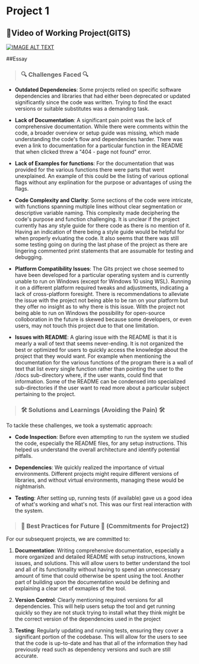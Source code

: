 # Project 1

## 🎥Video of Working Project(GITS)

[![IMAGE ALT TEXT](http://img.youtube.com/vi/MBB66yQVwy8/0.jpg)](http://www.youtube.com/watch?v=MBB66yQVwy8 "csc510 working gits")

##Essay 
> ### 🔍 Challenges Faced 🔍

- **Outdated Dependencies**: Some projects relied on specific software dependencies and libraries that had either been deprecated or updated significantly since the code was written. Trying to find the exact versions or suitable substitutes was a demanding task.

- **Lack of Documentation**: A significant pain point was the lack of comprehensive documentation. While there were comments within the code, a broader overview or setup guide was missing, which made understanding the code's flow and dependencies harder. There was even a link to documentation for a particular function in the README that when clicked threw a "404 - page not found" error.

- **Lack of Examples for functions**: For the documentation that was provided for the various functions there were parts that went unexplained. An example of this could be the listing of various optional flags without any explination for the purpose or advantages of using the flags.

- **Code Complexity and Clarity**: Some sections of the code were intricate, with functions spanning multiple lines without clear segmentation or descriptive variable naming. This complexity made deciphering the code's purpose and function challenging. It is unclear if the project currently has any style guide for there code as there is no mention of it. Having an indication of there being a style guide would be helpful for when properly evluating the code. It also seems that there was still some testing going on during the last phase of the project as there are lingering commented print statements that are assumable for testing and debugging.

- **Platform Compatibility Issues**: The Gits project we chose seemed to have been developed for a particular operating system and is currently unable to run on Windows (except for Windows 10 using WSL). Running it on a different platform required tweaks and adjustments, indicating a lack of cross-platform foresight. There is recommendations to alleviate the issue with the project not being able to be ran on your platform but they offer no insight as to why there is this issue. With the project not being able to run on Windows the possibility for open-source colloboration in the future is skewed because some developers, or even users, may not touch this project due to that one limitation.

- **Issues with README**: A glaring issue with the README is that it is mearly a wall of text that seems never-ending. It is not organized the best or optimized for users to quickly access the knowledge about the project that they would want. For example when mentioning the documentation for the various functions of the program there is a wall of text that list every single function rather than pointing the user to the /docs sub-directory where, if the user wants, could find that information. Some of the README can be condensed into specialized sub-directories if the user want to read more about a particular subject pertaining to the project.

> ### **🛠️ Solutions and Learnings** (Avoiding the Pain) 🛠️

To tackle these challenges, we took a systematic approach:

- **Code Inspection**: Before even attempting to run the system we studied the code, especially the README files, for any setup instructions. This helped us understand the overall architecture and identify potential pitfalls.
  
- **Dependencies**: We quickly realized the importance of virtual environments. Different projects might require different versions of libraries, and without virtual environments, managing these would be nightmarish.
  
- **Testing**: After setting up, running tests (if available) gave us a good idea of what's working and what's not. This was our first real interaction with the system.

> ### **🌟 Best Practices for Future 🌟** (Commitments for Project2)

For our subsequent projects, we are committed to:

1. **Documentation**: Writing comprehensive documentation, especially a more organized and detailed README with setup instructions, known issues, and solutions. This will allow users to better understand the tool and all of its functionality without having to spend an unneccessary amount of time that could otherwise be spent using the tool. Another part of building upon the documentation would be defining and explaining a clear set of exmaples of the tool.
   
2. **Version Control**: Clearly mentioning required versions for all dependencies. This will help users setup the tool and get running quickly so they are not stuck trying to install what they think might be the correct version of the dependencies used in the project
   
3. **Testing**: Regularly updating and running tests, ensuring they cover a significant portion of the codebase. This will allow for the users to see that the code is up-to-date and has that all of the information they had previously read such as dependency versions and such are still accurate.

